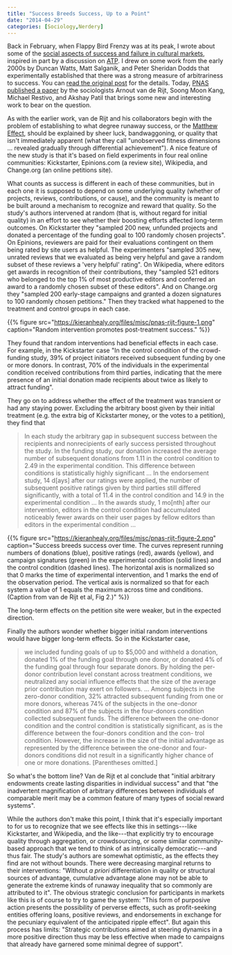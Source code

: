 ```yaml
---
title: "Success Breeds Success, Up to a Point"
date: "2014-04-29"
categories: [Sociology,Nerdery]
---
```


Back in February, when Flappy Bird Frenzy was at its peak, I wrote about some of the [social aspects of success and failure in cultural markets](http://kieranhealy.org/blog/archives/2014/02/15/social-aspects-of-success-and-failure-in-cultural-markets/), inspired in part by a discussion on [ATP](http://atp.fm/episodes/52-necessary-but-not-sufficient). I drew on some work from the early 2000s by Duncan Watts, Matt Salganik, and Peter Sheridan Dodds that experimentally established that there was a strong measure of arbitrariness to success. You can [read the original post](http://kieranhealy.org/blog/archives/2014/02/15/social-aspects-of-success-and-failure-in-cultural-markets/) for the details.  Today, [PNAS published a paper](http://www.pnas.org/content/early/2014/04/23/1316836111.full.pdf+html) by the sociologists Arnout van de Rijt, Soong Moon Kang, Michael Restivo, and Akshay Patil that brings some new and interesting work to bear on the question.

As with the earlier work, van de Rijt and his collaborators begin with the problem of establishing to what degree runaway success, or the [Matthew Effect](http://en.wikipedia.org/wiki/Matthew_effect), should be explained by sheer luck, bandwaggoning, or quality that isn't immediately apparent (what they call "unobserved fitness dimensions ... revealed gradually through differential achievement"). A nice feature of the new study is that it's based on field experiments in four real online communities: Kickstarter, Epinions.com (a review site), Wikipedia, and Change.org (an online petitions site).

What counts as success is different in each of these communities, but in each one it is supposed to depend on some underlying quality (whether of projects, reviews, contributions, or cause), and the community is meant to be built around a mechanism to recognize and reward that quality. So the study's authors intervened at random (that is, without regard for initial quality) in an effort to see whether their boosting efforts affected long-term outcomes. On Kickstarter they "sampled 200 new, unfunded projects and donated a percentage of the funding goal to 100 randomly chosen projects". On Epinions, reviewers are paid for their evaluations contingent on them being rated by site users as helpful. The experimenters "sampled 305 new, unrated reviews that we evaluated as being very helpful and gave a random subset of these reviews a 'very helpful' rating". On Wikipedia, where editors get awards in recognition of their contributions, they "sampled 521 editors who belonged to the top 1% of most productive editors and conferred an award to a randomly chosen subset of these editors". And on Change.org they "sampled 200 early-stage campaigns and granted a dozen signatures to 100 randomly chosen petitions." Then they tracked what happened to the treatment and control groups in each case.

{{% figure src="https://kieranhealy.org/files/misc/pnas-rijt-figure-1.png" caption="Random intervention promotes post-treatment success." %}}


They found that random interventions had beneficial effects in each case. For example, in the Kickstarter case "In the control condition of the crowd-funding study, 39% of project initiators received subsequent funding by one or more donors. In contrast, 70% of the individuals in the experimental condition received contributions from third parties, indicating that the mere presence of an initial donation made recipients about twice as likely to attract funding".

They go on to address whether the effect of the treatment was transient or had any staying power. Excluding the arbitrary boost given by their initial treatment (e.g. the extra big of Kickstarter money, or the votes to a petition), they find that

> In each study the arbitrary gap in subsequent success between the recipients and nonrecipients of early success persisted throughout the study. In the funding study, our donation increased the average number of subsequent donations from 1.11 in the control condition to 2.49 in the experimental condition. This difference between conditions is statistically highly significant ... In the endorsement study, 14 d[ays] after our ratings were applied, the number of subsequent positive ratings given by third parties still differed significantly, with a total of 11.4 in the control condition and 14.9 in the experimental condition ... In the awards study, 1 mo[nth] after our intervention, editors in the control condition had accumulated noticeably fewer awards on their user pages by fellow editors than editors in the experimental condition ...

{{% figure src="https://kieranhealy.org/files/misc/pnas-rijt-figure-2.png" caption="Success breeds success over time. The curves represent running numbers of donations (blue), positive ratings (red), awards (yellow), and campaign signatures (green) in the experimental condition (solid lines) and the control condition (dashed lines). The horizontal axis is normalized so that 0 marks the time of experimental intervention, and 1 marks the end of the observation period. The vertical axis is normalized so that for each system a value of 1 equals the maximum across time and conditions. (Caption from van de Rijt et al, Fig 2.)" %}}

The long-term effects on the petition site were weaker, but in the expected direction. 

Finally the authors wonder whether bigger initial random interventions would have bigger long-term effects. So in the Kickstarter case, 

> we included funding goals of up to $5,000 and withheld a donation, donated 1% of the funding goal through one donor, or donated 4% of the funding goal through four separate donors. By holding the per-donor contribution level constant across treatment conditions, we neutralized any social influence effects that the size of the average prior contribution may exert on followers. ... Among subjects in the zero-donor condition, 32% attracted subsequent funding from one or more donors, whereas 74% of the subjects in the one-donor condition and 87% of the subjects in the four-donors condition collected subsequent funds. The difference between the one-donor condition and the control condition is statistically significant, as is the difference between the four-donors condition and the con- trol condition. However, the increase in the size of the initial advantage as represented by the difference between the one-donor and four-donors conditions did not result in a significantly higher chance of one or more donations. [Parentheses omitted.]

So what's the bottom line? Van de Rijt et al conclude that "initial arbitrary endowments create lasting disparities in individual success" and that "the inadvertent magnification of arbitrary differences between individuals of comparable merit may be a common feature of many types of social reward systems".

While the authors don't make this point, I think that it's especially important to for us to recognize that we see effects like this in settings---like Kickstarter, and Wikipedia, and the like---that explicitly try to encourage quality through aggregation, or crowdsourcing, or some similar community-based approach that we tend to think of as intrinsically democratic---and thus fair. The study's authors are somewhat optimistic, as the effects they find are not without bounds. There were decreasing marginal returns to their interventions: "Without *a priori* differentiation in quality or structural sources of advantage, cumulative advantage alone may not be able to generate the extreme kinds of runaway inequality that so commonly are attributed to it". The obvious strategic conclusion for participants in markets like this is of course to try to game the system: "This form of purposive action presents the possibility of perverse effects, such as profit-seeking entities offering loans, positive reviews, and endorsements in exchange for the pecuniary equivalent of the anticipated ripple effect". But again this process has limits: "Strategic contributions aimed at steering dynamics in a more positive direction thus may be less effective when made to campaigns that already have garnered some minimal degree of support".


